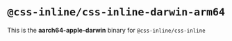 # `@css-inline/css-inline-darwin-arm64`

This is the **aarch64-apple-darwin** binary for `@css-inline/css-inline`
